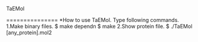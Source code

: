 TaEMol

===============
*How to use TaEMol. Type following commands.
 1.Make binary files.
   $ make dependn
   $ make
 2.Show protein file.
   $ ./TaEMol [any_protein].mol2
